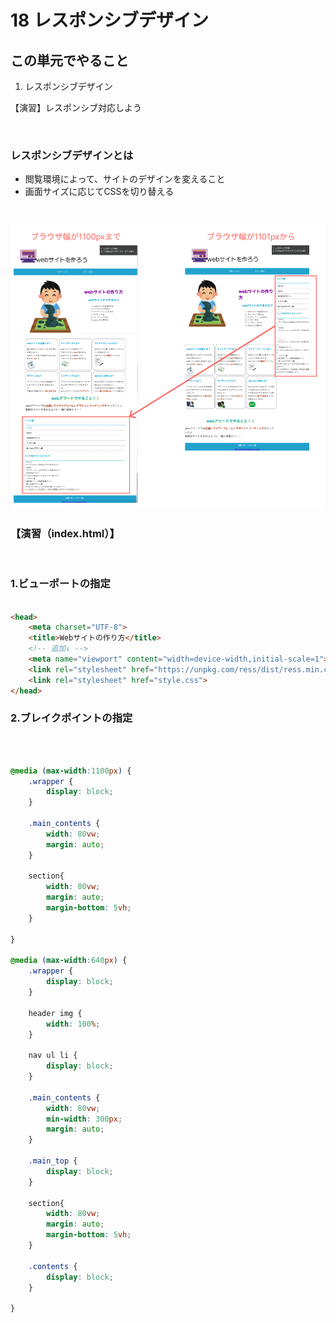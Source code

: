 # **18 レスポンシブデザイン**

## **この単元でやること**

1. レスポンシブデザイン

【演習】レスポンシブ対応しよう

<br>


### **レスポンシブデザインとは**

- 閲覧環境によって、サイトのデザインを変えること
- 画面サイズに応じてCSSを切り替える

<br>

![html](img/18_img01.png)

### **【演習（index.html）】**

<br>

### **1.ビューポートの指定**


```html

<head>
    <meta charset="UTF-8">
    <title>Webサイトの作り方</title>
    <!-- 追加↓ -->
    <meta name="viewport" content="width=device-width,initial-scale=1">
    <link rel="stylesheet" href="https://unpkg.com/ress/dist/ress.min.css">
    <link rel="stylesheet" href="style.css">
</head>

```

### **2.ブレイクポイントの指定**

<br>


```css

@media (max-width:1100px) {
    .wrapper {
        display: block;
    }

    .main_contents {
        width: 80vw;
        margin: auto;
    }

    section{
        width: 80vw;
        margin: auto;
        margin-bottom: 5vh;
    }
    
}

@media (max-width:640px) {
    .wrapper {
        display: block;
    }

    header img {
        width: 100%;
    }
    
    nav ul li {
        display: block;
    }

    .main_contents {
        width: 80vw;
        min-width: 300px;
        margin: auto;
    }

    .main_top {
        display: block;
    }

    section{
        width: 80vw;
        margin: auto;
        margin-bottom: 5vh;
    }

    .contents {
        display: block;
    }
    
}

```

